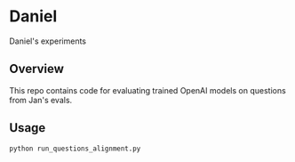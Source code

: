 # Daniel

Daniel's experiments

## Overview

This repo contains code for evaluating trained OpenAI models on questions from Jan's evals.

## Usage

```bash
python run_questions_alignment.py
```
